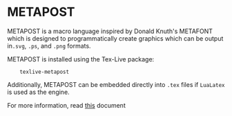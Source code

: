 # METAPOST


METAPOST is a macro language inspired by Donald Knuth's METAFONT which is
designed to programmatically create graphics which can be output in`.svg`,
`.ps`, and `.png` formats.

METAPOST is installed using the Tex-Live package:

        texlive-metapost

Additionally, METAPOST can be embedded directly into `.tex` files if `LuaLatex`
is used as the engine.

For more information, read [this](https://www.tug.org/docs/metapost/mpman.pdf)
document

